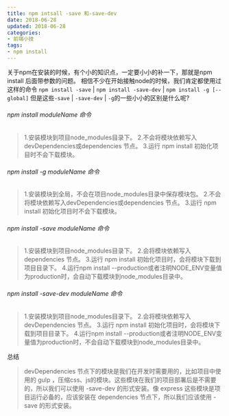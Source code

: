 ```yaml
---
title: npm intsall -save 和-save-dev
date: 2018-06-28
updated: 2018-06-28
categories:
- 前端小技
tags: 
- npm install
---
```

关于npm在安装的时候，有个小的知识点，一定要小小的补一下，那就是npm install 后面带参数的问题。
相信不少在开始接触node的时候，我们肯定都使用过这样的命令
`npm install -save` | `npm install -save-dev` | `npm install -g [--global]`
但是这些`-save` | `-save-dev` | `-g`的一些小小的区别是什么呢?
> <!-- more -->
###### npm install moduleName 命令
>1.安装模块到项目node_modules目录下。
>2.不会将模块依赖写入devDependencies或dependencies 节点。
>3.运行 npm install 初始化项目时不会下载模块。

###### npm install -g moduleName 命令
>1.安装模块到全局，不会在项目node_modules目录中保存模块包。
>2.不会将模块依赖写入devDependencies或dependencies 节点。
>3.运行 npm install 初始化项目时不会下载模块。

###### npm install -save moduleName 命令
>1.安装模块到项目node_modules目录下。
>2.会将模块依赖写入dependencies 节点。
>3.运行 npm install 初始化项目时，会将模块下载到项目目录下。
>4.运行npm install --production或者注明NODE_ENV变量值为production时，会自动下载模块到node_modules目录中。

###### npm install -save-dev moduleName 命令
>1.安装模块到项目node_modules目录下。
>2.会将模块依赖写入devDependencies 节点。
>3.运行 npm install 初始化项目时，会将模块下载到项目目录下。
>4.运行npm install --production或者注明NODE_ENV变量值为production时，不会自动下载模块到node_modules目录中。

总结
>devDependencies 节点下的模块是我们在开发时需要用的，比如项目中使用的 gulp ，压缩css、js的模块。这些模块在我们的项目部署后是不需要的，所以我们可以使用 -save-dev 的形式安装。像 express 这些模块是项目运行必备的，应该安装在 dependencies 节点下，所以我们应该使用 -save 的形式安装。
